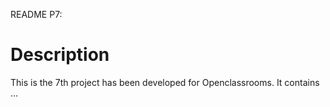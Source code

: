 README P7:

# Description

This is the 7th project has been developed for Openclassrooms. It contains ...



